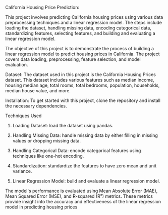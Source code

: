 California Housing Price Prediction:


This project involves predicting California housing prices using various data preprocessing techniques and a linear regression model. The steps include loading the dataset, handling missing data, encoding categorical data, standardizing features, selecting features, and building and evaluating a linear regression model.


The objective of this project is to demonstrate the process of building a linear regression model to predict housing prices in California. The project covers data loading, preprocessing, feature selection, and model evaluation.

Dataset:
The dataset used in this project is the California Housing Prices dataset. This dataset includes various features such as median income, housing median age, total rooms, total bedrooms, population, households, median house value, and more.

Installation:
To get started with this project, clone the repository and install the necessary dependencies.

Techniques Used
1. Loading Dataset:
 load the dataset using pandas.


2. Handling Missing Data:
 handle missing data by either filling in missing values or dropping missing data.

3. Handling Categorical Data:
 encode categorical features using techniques like one-hot encoding.

4. Standardization:
 standardize the features to have zero mean and unit variance.


5. Linear Regression Model:
 build and evaluate a linear regression model.


The model's performance is evaluated using Mean Absolute Error (MAE), Mean Squared Error (MSE), and R-squared (R²) metrics. These metrics provide insight into the accuracy and effectiveness of the linear regression model in predicting housing prices
